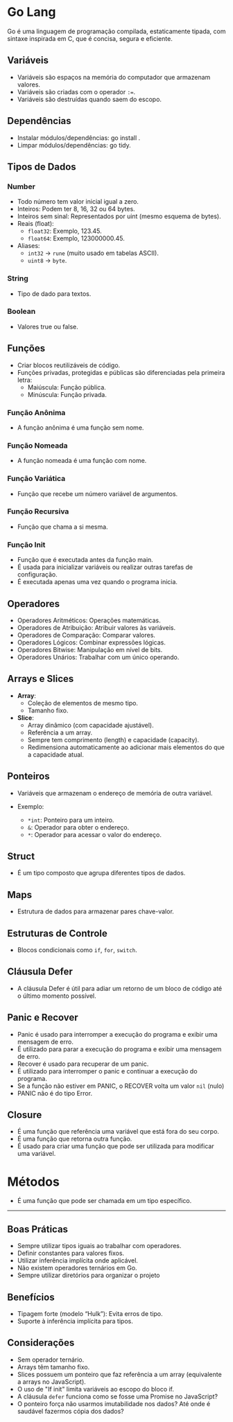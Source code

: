 # Go Lang

Go é uma linguagem de programação compilada, estaticamente tipada, com sintaxe inspirada em C, que é concisa, segura e eficiente.

## Variáveis

- Variáveis são espaços na memória do computador que armazenam valores.
- Variáveis são criadas com o operador `:=`.
- Variáveis são destruídas quando saem do escopo.

## Dependências

- Instalar módulos/dependências: go install <module>.
- Limpar módulos/dependências: go tidy.

## Tipos de Dados

### Number

- Todo número tem valor inicial igual a zero.
- Inteiros: Podem ter 8, 16, 32 ou 64 bytes.
- Inteiros sem sinal: Representados por uint (mesmo esquema de bytes).
- Reais (float):
  - `float32`: Exemplo, 123.45.
  - `float64`: Exemplo, 123000000.45.
- Aliases:
  - `int32` → `rune` (muito usado em tabelas ASCII).
  - `uint8` → `byte`.

### String

- Tipo de dado para textos.

### Boolean

- Valores true ou false.

## Funções

- Criar blocos reutilizáveis de código.
- Funções privadas, protegidas e públicas são diferenciadas pela primeira letra:
  - Maiúscula: Função pública.
  - Minúscula: Função privada.

### Função Anônima

- A função anônima é uma função sem nome.

### Função Nomeada

- A função nomeada é uma função com nome.

### Função Variática

- Função que recebe um número variável de argumentos.

### Função Recursiva

- Função que chama a si mesma.

### Função Init

- Função que é executada antes da função main.
- É usada para inicializar variáveis ou realizar outras tarefas de configuração.
- É executada apenas uma vez quando o programa inicia.

## Operadores

- Operadores Aritméticos: Operações matemáticas.
- Operadores de Atribuição: Atribuir valores às variáveis.
- Operadores de Comparação: Comparar valores.
- Operadores Lógicos: Combinar expressões lógicas.
- Operadores Bitwise: Manipulação em nível de bits.
- Operadores Unários: Trabalhar com um único operando.

## Arrays e Slices

- **Array**:
  - Coleção de elementos de mesmo tipo.
  - Tamanho fixo.
- **Slice**:
  - Array dinâmico (com capacidade ajustável).
  - Referência a um array.
  - Sempre tem comprimento (length) e capacidade (capacity).
  - Redimensiona automaticamente ao adicionar mais elementos do que a capacidade atual.

## Ponteiros

- Variáveis que armazenam o endereço de memória de outra variável.

- Exemplo:
  - `*int`: Ponteiro para um inteiro.
  - `&`: Operador para obter o endereço.
  - `*`: Operador para acessar o valor do endereço.

## Struct

- É um tipo composto que agrupa diferentes tipos de dados.

## Maps

- Estrutura de dados para armazenar pares chave-valor.

## Estruturas de Controle

- Blocos condicionais como `if`, `for`, `switch`.

## Cláusula Defer

- A cláusula Defer é útil para adiar um retorno de um bloco de código até o último momento possível.

## Panic e Recover

- Panic é usado para interromper a execução do programa e exibir uma mensagem de erro.
- É utilizado para parar a execução do programa e exibir uma mensagem de erro.
- Recover é usado para recuperar de um panic.
- É utilizado para interromper o panic e continuar a execução do programa.
- Se a função não estiver em PANIC, o RECOVER volta um valor `nil` (nulo)
- PANIC não é do tipo Error.

## Closure

- É uma função que referência uma variável que está fora do seu corpo.
- É uma função que retorna outra função.
- É usado para criar uma função que pode ser utilizada para modificar uma variável.

# Métodos

- É uma função que pode ser chamada em um tipo específico.

---

## Boas Práticas

- Sempre utilizar tipos iguais ao trabalhar com operadores.
- Definir constantes para valores fixos.
- Utilizar inferência implícita onde aplicável.
- Não existem operadores ternários em Go.
- Sempre utilizar diretórios para organizar o projeto

## Benefícios

- Tipagem forte (modelo “Hulk”): Evita erros de tipo.
- Suporte à inferência implícita para tipos.

## Considerações

- Sem operador ternário.
- Arrays têm tamanho fixo.
- Slices possuem um ponteiro que faz referência a um array (equivalente a arrays no JavaScript).
- O uso de "If init" limita variáveis ao escopo do bloco if.
- A cláusula `defer` funciona como se fosse uma Promise no JavaScript?
- O ponteiro força não usarmos imutabilidade nos dados? Até onde é saudável fazermos cópia dos dados?
